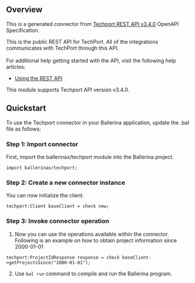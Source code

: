## Overview
This is a generated connector from [Techport REST API v3.4.0](https://techport.nasa.gov/home) OpenAPI Specification. 

This is the public REST API for TechPort. All of the integrations communicates with TechPort through this API.<br/><br/>For additional help getting started with the API, visit the following help articles:<br/><ul><li>[Using the REST API](https://data.nasa.gov/developer/external/techport/techport-api.pdf)</li></ul>
 
This module supports Techport API version v3.4.0.

## Quickstart
To use the Techport connector in your Ballerina application, update the .bal file as follows:
### Step 1: Import connector
First, import the ballerinax/techport module into the Ballerina project.
```ballerina
import ballerinax/techport;
```
### Step 2: Create a new connector instance
You can now initialize the client.
```ballerina
techport:Client baseClient = check new;
```
### Step 3: Invoke connector operation

1. Now you can use the operations available within the connector. Following is an example on how to obtain project information since 2000-01-01

```ballerina
techport:ProjectIdResponse response = check baseClient->getProjectsSince("2000-01-01");
```
2. Use `bal run` command to compile and run the Ballerina program.
